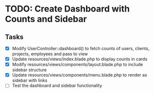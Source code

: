 # TODO: Create Dashboard with Counts and Sidebar

## Tasks
- [x] Modify UserController::dashboard() to fetch counts of users, clients, projects, employees and pass to view
- [x] Update resources/views/index.blade.php to display counts in cards
- [x] Modify resources/views/components/layout.blade.php to include sidebar structure
- [x] Update resources/views/components/menu.blade.php to render as sidebar with links
- [ ] Test the dashboard and sidebar functionality
